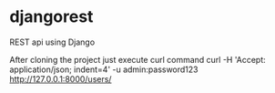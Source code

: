 # djangorest
REST api using Django

After cloning the project just execute curl command
curl -H 'Accept: application/json; indent=4' -u admin:password123 http://127.0.0.1:8000/users/
